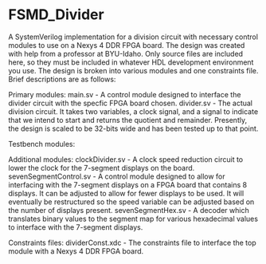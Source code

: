 
# FSMD_Divider
A SystemVerilog implementation for a division circuit with necessary control modules to use on a Nexys 4 DDR FPGA board.  The design was created with help from a professor at BYU-Idaho.  Only source files are included here, so they must be included in whatever HDL development environment you use.
The design is broken into various modules and one constraints file.  Brief descriptions are as follows:

Primary modules:
  main.sv - A control module designed to interface the divider circuit with the specfic FPGA board chosen.
  divider.sv - The actual division circuit.  It takes two variables, a clock signal, and a signal to indicate that we intend to start and returns the quotient and remainder.  Presently, the design is scaled to be 32-bits wide and has been tested up to that point.

Testbench modules:
<NONE YET>

Additional modules:
  clockDivider.sv - A clock speed reduction circuit to lower the clock for the 7-segment displays on the board.
  sevenSegmentControl.sv - A control module designed to allow for interfacing with the 7-segment displays on a FPGA board that contains 8 displays.  It can be adjusted to allow for fewer displays to be used.  It will eventually be restructured so the speed variable can be adjusted based on the number of displays present.
  sevenSegmentHex.sv - A decoder which translates binary values to the segment map for various hexadecimal values to interface with the 7-segment displays.

Constraints files:
  dividerConst.xdc - The constraints file to interface the top module with a Nexys 4 DDR FPGA board.
